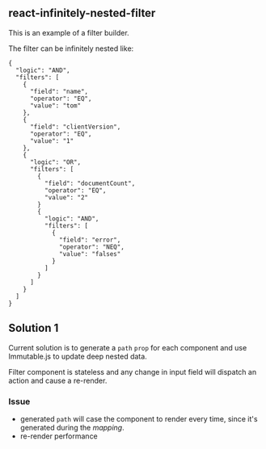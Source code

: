## react-infinitely-nested-filter

This is an example of a filter builder.

The filter can be infinitely nested like:

```
{
  "logic": "AND",
  "filters": [
    {
      "field": "name",
      "operator": "EQ",
      "value": "tom"
    },
    {
      "field": "clientVersion",
      "operator": "EQ",
      "value": "1"
    },
    {
      "logic": "OR",
      "filters": [
        {
          "field": "documentCount",
          "operator": "EQ",
          "value": "2"
        }
        {
          "logic": "AND",
          "filters": [
            {
              "field": "error",
              "operator": "NEQ",
              "value": "falses"
            }
          ]
        }
      ]
    }
  ]
}
```
## Solution 1

Current solution is to generate a `path` `prop` for each component and use Immutable.js to update deep nested data.

Filter component is stateless and any change in input field will dispatch an action and cause a re-render.

### Issue

- generated `path` will case the component to render every time, since it's generated during the *mapping*.
- re-render performance
